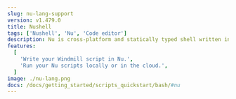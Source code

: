```yaml
---
slug: nu-lang-support
version: v1.479.0
title: Nushell
tags: ['Nushell', 'Nu', 'Code editor']
description: Nu is cross-platform and statically typed shell written in Rust. Now shipped to windmill
features:
  [
    'Write your Windmill script in Nu.',
    'Run your Nu scripts locally or in the cloud.',
  ]
image: ./nu-lang.png
docs: /docs/getting_started/scripts_quickstart/bash/#nu
---
```

